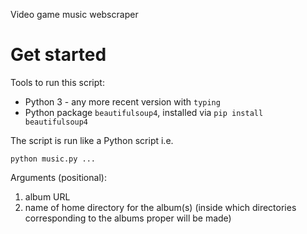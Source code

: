 Video game music webscraper

# Get started
Tools to run this script:
<ul>
  <li>Python 3 - any more recent version with <code>typing</code></li>
  <li>Python package <code>beautifulsoup4</code>, installed via <code>pip install beautifulsoup4</code></li>
</ul>

The script is run like a Python script i.e.

<code>python music.py ...</code>

Arguments (positional):
<ol>
  <li>album URL</li>
  <li>name of home directory for the album(s) (inside which directories corresponding to the albums proper will be made)</li>
</ol>
